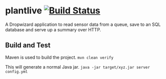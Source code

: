# plantlive [![Build Status](https://travis-ci.com/JohnSharpe/plantlive.svg?branch=master)](https://travis-ci.com/JohnSharpe/plantlive)
A Dropwizard application to read sensor data from a queue, save to an SQL database and serve up a summary over HTTP.

## Build and Test
Maven is used to build the project.
`mvn clean verify`

This will generate a normal Java jar.
`java -jar target/xyz.jar server config.yml`